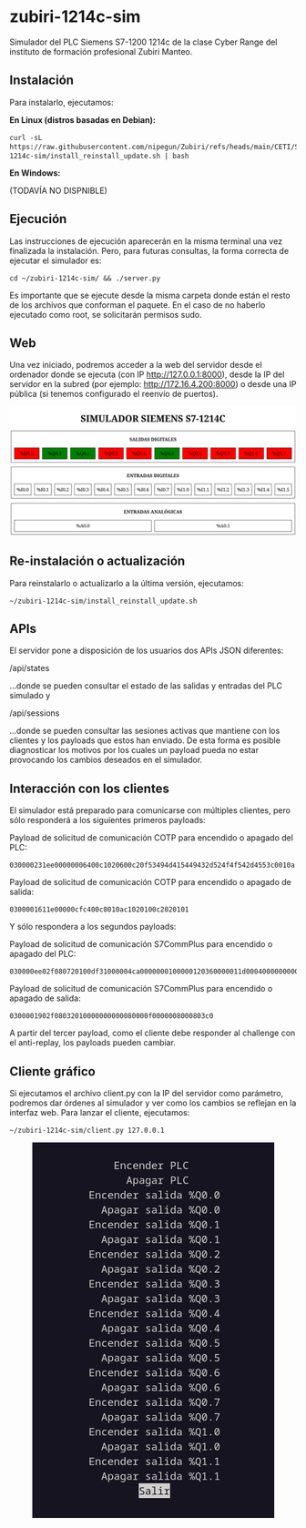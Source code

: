 # zubiri-1214c-sim

Simulador del PLC Siemens S7-1200 1214c de la clase Cyber Range del instituto de formación profesional Zubiri Manteo.

## Instalación

Para instalarlo, ejecutamos:

**En Linux (distros basadas en Debian):**

```
curl -sL https://raw.githubusercontent.com/nipegun/Zubiri/refs/heads/main/CETI/SeguridadIndustrial/zubiri-1214c-sim/install_reinstall_update.sh | bash
```

**En Windows:**

(TODAVÍA NO DISPNIBLE)

## Ejecución

Las instrucciones de ejecución aparecerán en la misma terminal una vez finalizada la instalación. Pero, para futuras consultas, la forma correcta de ejecutar el simulador es:

```
cd ~/zubiri-1214c-sim/ && ./server.py
```

Es importante que se ejecute desde la misma carpeta donde están el resto de los archivos que conforman el paquete. En el caso de no haberlo ejecutado como root, se solicitarán permisos sudo.

## Web

Una vez iniciado, podremos acceder a la web del servidor desde el ordenador donde se ejecuta (con IP http://127.0.0.1:8000), desde la IP del servidor en la subred (por ejemplo: http://172.16.4.200:8000) o desde una IP pública (si tenemos configurado el reenvío de puertos).

<p align="center">
  <img src="https://github.com/nipegun/Zubiri/blob/main/CETI/SeguridadIndustrial/zubiri-1214c-sim/images/web.png" />
</p>

## Re-instalación o actualización

Para reinstalarlo o actualizarlo a la última versión, ejecutamos:

```
~/zubiri-1214c-sim/install_reinstall_update.sh
```

## APIs

El servidor pone a disposición de los usuarios dos APIs JSON diferentes:

/api/states

...donde se pueden consultar el estado de las salidas y entradas del PLC simulado y

/api/sessions

...donde se pueden consultar las sesiones activas que mantiene con los clientes y los payloads que estos han enviado. De esta forma es posible diagnosticar los motivos por los cuales un payload pueda no estar provocando los cambios deseados en el simulador.

## Interacción con los clientes

El simulador está preparado para comunicarse con múltiples clientes, pero sólo responderá a los siguientes primeros payloads:

Payload de solicitud de comunicación COTP para encendido o apagado del PLC:
```
030000231ee00000006400c1020600c20f53494d415449432d524f4f542d4553c0010a
```
Payload de solicitud de comunicación COTP para encendido o apagado de salida:
```
0300001611e00000cfc400c0010ac1020100c2020101
```

Y sólo respondera a los segundos payloads:

Payload de solicitud de comunicación S7CommPlus para encendido o apagado del PLC:
```
030000ee02f080720100df31000004ca0000000100000120360000011d00040000000000a1000000d3821f0000a3816900151553657276657253657373696f6e5f31433943333846a38221001532302e302e302e303a305265616c74656b20555342204762452046616d696c7920436f6e74726f6c6c65722e54435049502e33a38228001500a38229001500a3822a0015194445534b544f502d494e414d4455385f313432323331343036a3822b000401a3822c001201c9c38fa3822d001500a1000000d3817f0000a38169001515537562736372697074696f6e436f6e7461696e6572a2a20000000072010000
```

Payload de solicitud de comunicación S7CommPlus para encendido o apagado de salida:
```
0300001902f08032010000000000080000f0000008000803c0
```

A partir del tercer payload, como el cliente debe responder al challenge con el anti-replay, los payloads pueden cambiar.

## Cliente gráfico

Si ejecutamos el archivo client.py con la IP del servidor como parámetro, podremos dar órdenes al simulador y ver como los cambios se reflejan en la interfaz web. Para lanzar el cliente, ejecutamos:

```
~/zubiri-1214c-sim/client.py 127.0.0.1
```
<p align="center">
  <img src="https://github.com/nipegun/Zubiri/blob/main/CETI/SeguridadIndustrial/zubiri-1214c-sim/images/client.png" />
</p>
